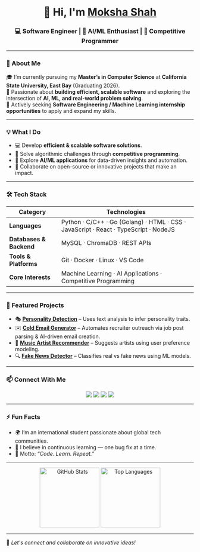 <!-- Profile Header -->
<h1 align="center">👋 Hi, I'm <a href="https://github.com/mokshashah0111" target="_blank">Moksha Shah</a></h1>
<h3 align="center">💻 Software Engineer | 🤖 AI/ML Enthusiast | 🧠 Competitive Programmer</h3>

---

### 🧩 About Me  
🎓 I’m currently pursuing my **Master’s in Computer Science** at **California State University, East Bay** (Graduating 2026).  
🚀 Passionate about **building efficient, scalable software** and exploring the intersection of **AI, ML, and real-world problem solving**.  
💼 Actively seeking **Software Engineering / Machine Learning internship opportunities** to apply and expand my skills.  

---

### 💡 What I Do  
- 💻 Develop **efficient & scalable software solutions**.  
- 🧠 Solve algorithmic challenges through **competitive programming**.  
- 🤖 Explore **AI/ML applications** for data-driven insights and automation.  
- 🧩 Collaborate on open-source or innovative projects that make an impact.  

---

### 🛠️ Tech Stack  
| Category | Technologies |
|-----------|---------------|
| **Languages** | Python · C/C++ · Go (Golang) · HTML · CSS · JavaScript · React · TypeScript · NodeJS |
| **Databases & Backend** | MySQL · ChromaDB · REST APIs |
| **Tools & Platforms** | Git · Docker · Linux · VS Code |
| **Core Interests** | Machine Learning · AI Applications · Competitive Programming |

---

### 📂 Featured Projects  
- 🎭 [**Personality Detection**](https://github.com/mokshashah0111/Personality-Detection) – Uses text analysis to infer personality traits.  
- ✉️ [**Cold Email Generator**](https://github.com/mokshashah0111/Cold-Email-Generator) – Automates recruiter outreach via job post parsing & AI-driven email creation.  
- 🎵 [**Music Artist Recommender**](https://github.com/mokshashah0111/Music-Artist-Recommender) – Suggests artists using user preference modeling.  
- 🔍 [**Fake News Detector**](https://github.com/mokshashah0111/Fake-news-detector) – Classifies real vs fake news using ML models.  

---

### 📫 Connect With Me  
<p align="center">
  <a href="https://www.linkedin.com/in/moksha0111/" target="_blank"><img src="https://img.shields.io/badge/LinkedIn-0077B5.svg?&style=for-the-badge&logo=linkedin&logoColor=white" /></a>
  <a href="https://leetcode.com/u/moksha0111" target="_blank"><img src="https://img.shields.io/badge/LeetCode-FFA116.svg?&style=for-the-badge&logo=leetcode&logoColor=black" /></a>
  <a href="https://mokshashah0111.github.io/Portfolio/" target="_blank"><img src="https://img.shields.io/badge/Portfolio-000000.svg?&style=for-the-badge&logo=About.me&logoColor=white" /></a>
  <a href="./Resume.md" target="_blank"><img src="https://img.shields.io/badge/Resume-DC143C.svg?&style=for-the-badge&logo=read-the-docs&logoColor=white" /></a>
</p>

---

### ⚡ Fun Facts  
- 🌍 I’m an international student passionate about global tech communities.  
- 🧩 I believe in continuous learning — one bug fix at a time.  
- 🎯 Motto: *“Code. Learn. Repeat.”*

---

<p align="center">
  <img src="https://github-readme-stats.vercel.app/api?username=mokshashah0111&show_icons=true&theme=tokyonight" alt="GitHub Stats" height="160"/>
  <img src="https://github-readme-stats.vercel.app/api/top-langs/?username=mokshashah0111&layout=compact&theme=tokyonight" alt="Top Languages" height="160"/>
</p>

---

💬 *Let's connect and collaborate on innovative ideas!*  
